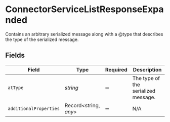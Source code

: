 # ConnectorServiceListResponseExpanded

Contains an arbitrary serialized message along with a @type that describes the type of the serialized message.


## Fields

| Field                               | Type                                | Required                            | Description                         |
| ----------------------------------- | ----------------------------------- | ----------------------------------- | ----------------------------------- |
| `atType`                            | *string*                            | :heavy_minus_sign:                  | The type of the serialized message. |
| `additionalProperties`              | Record<string, *any*>               | :heavy_minus_sign:                  | N/A                                 |